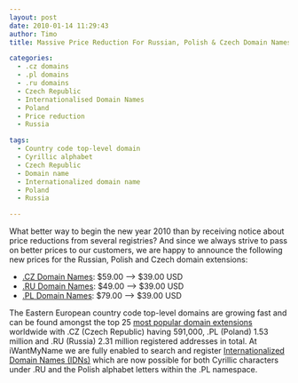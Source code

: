 ```yaml
---
layout: post
date: 2010-01-14 11:29:43
author: Timo
title: Massive Price Reduction For Russian, Polish & Czech Domain Names

categories:
  - .cz domains
  - .pl domains
  - .ru domains
  - Czech Republic
  - Internationalised Domain Names
  - Poland
  - Price reduction
  - Russia

tags:
  - Country code top-level domain
  - Cyrillic alphabet
  - Czech Republic
  - Domain name
  - Internationalized domain name
  - Poland
  - Russia

---
```


What better way to begin the new year 2010 than by receiving notice about price reductions from several registries? And since we always strive to pass on better prices to our customers, we are happy to announce the following new prices for the Russian, Polish and Czech domain extensions:

*   [.CZ Domain Names](https://iwantmyname.com/domains/cz-domain-name-registration-for-czech-republic): $59.00 --&gt; $39.00 USD
*   [.RU Domain Names](https://iwantmyname.com/domains/ru-russian-domain-name-registration-for-russian-federation): $49.00 --&gt; $39.00 USD
*   [.PL Domain Names](https://iwantmyname.com/domains/pl-polish-domain-name-registration-for-poland): $79.00 --&gt; $39.00 USD

The Eastern European country code top-level domains are growing fast and can be found amongst the top 25 [most popular domain extensions](https://iwantmyname.com/blog/2009/10/country-code-top-level-domain-cctld-ranking-numbers-statistics.html) worldwide with .CZ (Czech Republic) having 591,000, .PL (Poland) 1.53 million and .RU (Russia) 2.31 million registered addresses in total. At iWantMyName we are fully enabled to search and register [Internationalized Domain Names (IDNs)](https://iwantmyname.com/idns/search-register-internationalised-domain-names) which are now possible for both Cyrillic characters under .RU and the Polish alphabet letters within the .PL namespace.


